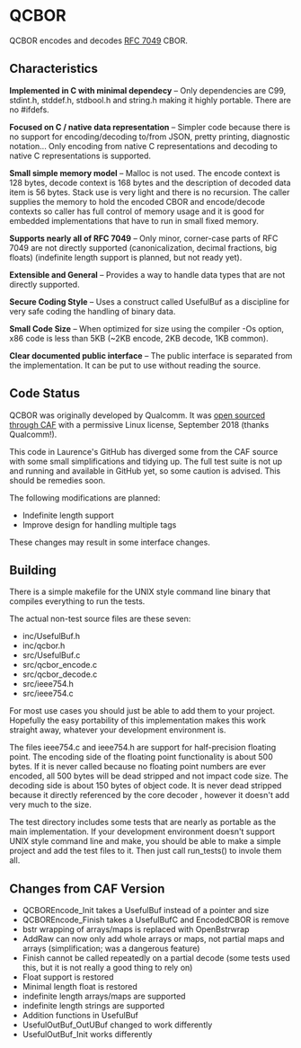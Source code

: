 # QCBOR

QCBOR encodes and decodes [RFC 7049](https://tools.ietf.org/html/rfc7049) CBOR. 

## Characteristics

**Implemented in C with minimal dependecy** – Only dependencies are C99, stdint.h, stddef.h, stdbool.h and string.h making it highly portable. There are no #ifdefs.

**Focused on C / native data representation** – Simpler code because there is no support for encoding/decoding to/from JSON, pretty printing, diagnostic notation... Only encoding from native C representations and decoding to native C representations is supported.

**Small simple memory model** – Malloc is not used. The encode context is 128 bytes, decode context is 168 bytes and the description of decoded data item is 56 bytes. Stack use is very light and there is no recursion. The caller supplies the memory to hold the encoded CBOR and encode/decode contexts so caller has full control of memory usage and it is good for embedded implementations that have to run in small fixed memory. 

**Supports nearly all of RFC 7049** – Only minor, corner-case parts of RFC 7049 are not directly supported (canonicalization, decimal fractions, big floats) (indefinite length support is planned, but not ready yet).

**Extensible and General** – Provides a way to handle data types that are not directly supported.

**Secure Coding Style** – Uses a construct called UsefulBuf as a discipline for very safe coding the handling of binary data.

**Small Code Size** – When optimized for size using the compiler -Os option, x86 code is less than 5KB (~2KB encode, 2KB decode, 1KB common). 

**Clear documented public interface** – The public interface is separated from the implementation. It can be put to use without reading the source. 

## Code Status
QCBOR was originally developed by Qualcomm. It was [open sourced through CAF](https://source.codeaurora.org/quic/QCBOR/QCBOR/) with a permissive Linux license, September 2018 (thanks Qualcomm!).

This code in Laurence's GitHub has diverged some from the CAF source with some small simplifications and tidying up.  The full test suite is not up and running and available in GitHub yet, so some caution is advised. This should be remedies soon.

The following modifications are planned:
* Indefinite length support
* Improve design for handling multiple tags

These changes may result in some interface changes. 

## Building
There is a simple makefile for the UNIX style command line binary that compiles everything to run the tests.

The actual non-test source files are these seven:
* inc/UsefulBuf.h
* inc/qcbor.h
* src/UsefulBuf.c
* src/qcbor_encode.c
* src/qcbor_decode.c
* src/ieee754.h
* src/ieee754.c

For most use cases you should just be able to add them to your project. Hopefully the easy portability of this implementation makes this work straight away, whatever your development environment is.

The files ieee754.c and ieee754.h are support for half-precision floating point. The encoding side of the floating point functionality is about
500 bytes. If it is never called because no floating point numbers are ever encoded, all 500 bytes will be dead stripped and not
impact code size. The decoding side is about 150 bytes of object code. It is never dead stripped because it directly referenced by
the core decoder , however it doesn't add very much to the size.

The test directory includes some tests that are nearly as portable as the main implementation.  If your development environment 
doesn't support UNIX style command line and make, you should be able to make a simple project and add the test files to it.
Then just call run_tests() to invole them all. 


## Changes from CAF Version
* QCBOREncode_Init takes a UsefulBuf instead of a pointer and size
* QCBOREncode_Finish takes a UsefulBufC and EncodedCBOR is remove
* bstr wrapping of arrays/maps is replaced with OpenBstrwrap
* AddRaw can now only add whole arrays or maps, not partial maps and arrays (simplification; was a dangerous feature)
* Finish cannot be called repeatedly on a partial decode (some tests used this, but it is not really a good thing to rely on)
* Float support is restored
* Minimal length float is restored
* indefinite length arrays/maps are supported
* indefinite length strings are supported
* Addition functions in UsefulBuf
* UsefulOutBuf_OutUBuf changed to work differently 
* UsefulOutBuf_Init works differently







